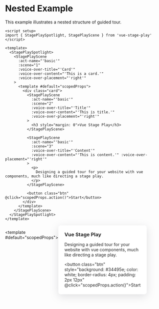 <script setup>
import { StagePlaySpotlight, StagePlayScene } from '../../src/index.ts'
</script>

# Nested Example

This example illustrates a nested structure of guided tour.

```vue{14,37}
<script setup>
import { StagePlaySpotlight, StagePlayScene } from 'vue-stage-play'
</script>

<template>
  <StagePlaySpotlight>
    <StagePlayScene 
      :act-name="'basic'"
      :scene="1"
      :voice-over-title="'Card'"
      :voice-over-content="'This is a card.'"
      :voice-over-placement="'right'"
    >
      <template #default="scopedProps">
        <div class="card">
          <StagePlayScene
            :act-name="'basic'"
            :scene="2"
            :voice-over-title="'Title'"
            :voice-over-content="'This is title.'"
            :voice-over-placement="'right'"
          >
            <h3 style="margin: 0">Vue Stage Play</h3>
          </StagePlayScene>

          <StagePlayScene
            :act-name="'basic'"
            :scene="3"
            :voice-over-title="'Content'"
            :voice-over-content="'This is content.'" :voice-over-placement="'right'"
          >
            <p>
              Designing a guided tour for your website with vue components, much like directing a stage play.
            </p>
          </StagePlayScene>
    
          <button class="btn" @click="scopedProps.action()">Start</button>
        </div>
      </template>
    </StagePlayScene>
  </StagePlaySpotlight>
</template>
```

<StagePlaySpotlight>
  <StagePlayScene style="display: flex; width: 300px" :act-name="'basic'" :scene="1" :voice-over-title="'Card'" :voice-over-content="'This is a card.'" :voice-over-placement="'right'" >

  <template #default="scopedProps">
  
  <div class="card" style="width: 300px; padding: 20px 20px 8px 20px; background: white; color: #292929; border-radius: 8px; box-shadow: rgba(100, 100, 111, 0.2) 0px 7px 29px 0px;">

  <StagePlayScene :act-name="'basic'" :scene="2" :voice-over-title="'Title'" :voice-over-content="'This is title.'" :voice-over-placement="'right'" >

  <h3 style="margin: 0">Vue Stage Play</h3>

  </StagePlayScene>

  <StagePlayScene :act-name="'basic'" :scene="3" :voice-over-title="'Content'" :voice-over-content="'This is content.'" :voice-over-placement="'right'" >

  <p>Designing a guided tour for your website with vue components, much like directing a stage play.</p>

  </StagePlayScene>
    
  <button class="btn" style="background: #34495e; color: white; border-radius: 4px; padding: 2px 12px" @click="scopedProps.action()">Start</button>

  </div>
  
  </template>

  </StagePlayScene>
</StagePlaySpotlight>